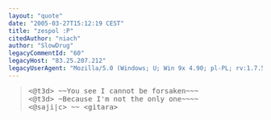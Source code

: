 ```yaml
---
layout: "quote"
date: "2005-03-27T15:12:19 CEST"
title: "zespol :P"
citedAuthor: "niach"
author: "SlowDrug"
legacyCommentId: "60"
legacyHost: "83.25.207.212"
legacyUserAgent: "Mozilla/5.0 (Windows; U; Win 9x 4.90; pl-PL; rv:1.7.5) Gecko/20041108 Firefox/1.0"
---
```



<blockquote><tt>&lt;@t3d&gt; ~~You see I cannot be forsaken~~~<br>
&lt;@t3d&gt; ~Because I'm not the only one~~~~<br>
&lt;@saji|c&gt; ~~ &lt;gitara&gt;</tt></blockquote>
